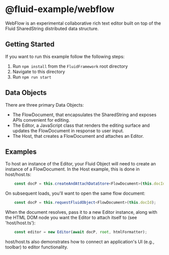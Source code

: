# @fluid-example/webflow

WebFlow is an experimental collaborative rich text editor built on top of the Fluid SharedString distributed data structure.

## Getting Started

If you want to run this example follow the following steps:

1. Run `npm install` from the `FluidFramework` root directory
2. Navigate to this directory
3. Run `npm run start`

## Data Objects

There are three primary Data Objects:

* The FlowDocument, that encapsulates the SharedString and exposes APIs convenient for editing.
* The Editor, a JavaScript class that renders the editing surface and updates the FlowDocument in response to user input.
* The Host, that creates a FlowDocument and attaches an Editor.

## Examples

To host an instance of the Editor, your Fluid Object will need to create an instance of a FlowDocument.  In the Host
example, this is done in host/host.ts:

```ts
    const docP = this.createAndAttachDataStore<FlowDocument>(this.docId, FlowDocument.type);
```

On subsequent loads, you'll want to open the same flow document:

```ts
    const docP = this.requestFluidObject<FlowDocument>(this.docId);
```

When the document resolves, pass it to a new Editor instance, along with the HTML DOM node you want the Editor to attach
itself to (see 'host/host.ts'):

```ts
    const editor = new Editor(await docP, root, htmlFormatter);
```

host/host.ts also demonstrates how to connect an application's UI (e.g., toolbar) to editor functionality.
